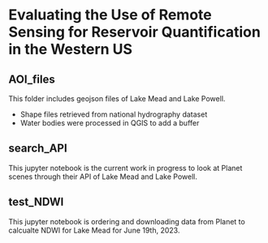 # Evaluating the Use of Remote Sensing for Reservoir Quantification in the Western US

## AOI_files  
This folder includes geojson files of Lake Mead and Lake Powell.
- Shape files retrieved from national hydrography dataset 
- Water bodies were processed in QGIS to add a buffer 

## search_API
This jupyter notebook is the current work in progress to look at Planet scenes through their API of Lake Mead and Lake Powell. 

## test_NDWI 
This jupyter notebook is ordering and downloading data from Planet to calcualte NDWI for Lake Mead for June 19th, 2023. 
